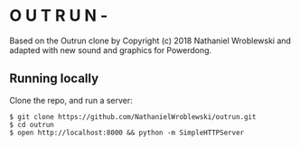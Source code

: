 O U T R U N - 
===

Based on the Outrun clone by Copyright (c) 2018 Nathaniel Wroblewski
and adapted with new sound and graphics for Powerdong.

Running locally
---

Clone the repo, and run a server:

```
$ git clone https://github.com/NathanielWroblewski/outrun.git
$ cd outrun
$ open http://localhost:8000 && python -m SimpleHTTPServer
```